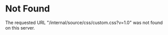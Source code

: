 # Not Found
The requested URL "/internal/source/css/custom.css?v=1.0" was not found on this server.
